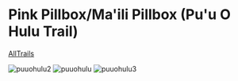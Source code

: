 # Pink Pillbox/Ma'ili Pillbox (Pu'u O Hulu Trail)
[AllTrails](https://www.alltrails.com/explore/trail/hawaii/oahu/puu-o-hulu?u=i)

![puuohulu2](https://user-images.githubusercontent.com/35510446/122608265-bf371d80-d030-11eb-8bfc-7ed55e090bb1.gif)
![puuohulu](https://user-images.githubusercontent.com/35510446/122606543-f0621e80-d02d-11eb-9cdc-7030acf9e64d.gif)
![puuohulu3](https://user-images.githubusercontent.com/35510446/122608268-bfcfb400-d030-11eb-803e-12e3f0e8c80d.gif)
